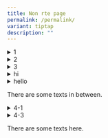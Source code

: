 ```yaml
---
title: Non rte page
permalink: /permalink/
variant: tiptap
description: ""
---
```

<div data-type="detailGroup" class="isomer-accordion"><details><summary>1</summary><div data-type="detailsContent"><p>1-1</p></div></details><details><summary>2</summary><div data-type="detailsContent"><p>2-1</p></div></details><details><summary>3</summary><div data-type="detailsContent"><p>3-1</p></div></details><details><summary>hi</summary><div data-type="detailsContent"><p>one</p></div></details><details><summary>hello </summary><div data-type="detailsContent"><p>my name is kishore</p></div></details></div><p>There are some texts in between.</p><div data-type="detailGroup" class="isomer-accordion"><details><summary>4-1</summary><div data-type="detailsContent"><p>4-2</p></div></details><details><summary>4-3</summary><div data-type="detailsContent"><p>4-4</p></div></details></div><p>There are some texts here.</p>
